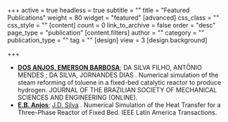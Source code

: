 +++
active = true
headless = true
subtitle = ""
title = "Featured Publications"
weight = 80
widget = "featured"
[advanced]
css_class = ""
css_style = ""
[content]
count = 0
link_to_archive = false
order = "desc"
page_type = "publication"
[content.filters]
author = ""
category = ""
publication_type = ""
tag = ""
[design]
view = 3
[design.background]

+++
* [**DOS ANJOS, EMERSON BARBOSA**](http://lattes.cnpq.br/3753408008148421); DA SILVA FILHO, ANTÔNIO MENDES ; DA SILVA, JORNANDES DIAS . Numerical simulation of the steam reforming of toluene in a fixed-bed catalytic reactor to produce hydrogen. JOURNAL OF THE BRAZILIAN SOCIETY OF MECHANICAL SCIENCES AND ENGINEERING (ONLINE).
* [**E.B. Anjos**](http://lattes.cnpq.br/3753408008148421); [J.D. Silva](http://lattes.cnpq.br/9707741784678106 "Clique para visualizar o currículo") . Numerical Simulation of the Heat Transfer for a Three-Phase Reactor of Fixed Bed. IEEE Latin America Transactions.